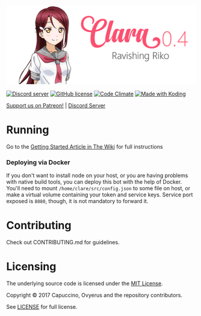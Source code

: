 
![ClarityMoe](nodebot_logo.png)

<a href="https://discord.gg/rmMTZue"><img src="https://discordapp.com/api/guilds/251664386459041792/embed.png" alt="Discord server" /></a> [![GitHub license](https://img.shields.io/badge/license-MIT-blue.svg)](https://raw.githubusercontent.com/ClarityMoe/Clara/master/LICENSE) [![Code Climate](https://codeclimate.com/github/ClarityMoe/Clara/badges/gpa.svg)](https://codeclimate.com/github/ClarityMoe/Clara) <a href="https://koding.com/"> <img src="https://koding-cdn.s3.amazonaws.com/badges/made-with-koding/v1/koding_badge_ReadmeDark.png" srcset="https://koding-cdn.s3.amazonaws.com/badges/made-with-koding/v1/koding_badge_ReadmeDark.png 1x, https://koding-cdn.s3.amazonaws.com/badges/made-with-koding/v1/koding_badge_ReadmeDark@2x.png 2x" alt="Made with Koding" /> </a>

[Support us on Patreon!](https://www.patreon.com/capuccino) | [Discord Server](https://discord.gg/ZgQkCkm)


# Running

Go to the  [Getting Started Article in The Wiki](https://github.com/ClarityMoe/Clara/wiki/Getting-Started) for full instructions

### Deploying via Docker
If you don't want to install node on your host, or you are having problems with native build tools, you can deploy this bot with the help of Docker.
You'll need to mount `/home/clare/src/config.json` to some file on host, or make a virtual volume containing your token and service keys. Service port exposed is `8080`, though, it is not mandatory to forward it.

# Contributing

Check out CONTRIBUTING.md for guidelines.

# Licensing

The underlying source code is licensed under the [MIT License](https://en.wikipedia.org/wiki/MIT_License).

Copyright &copy; 2017 Capuccino, Ovyerus and the repository contributors.

See [LICENSE](LICENSE) for full license.


